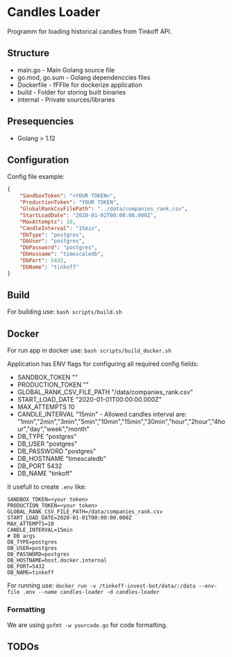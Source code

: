 # Candles Loader

Programm for loading historical candles from Tinkoff API.

## Structure

* main.go - Main Golang source file
* go.mod, go.sum - Golang dependenccies files
* Dockerfile - fFFIle for dockerize application
* build - Folder for storing built binaries
* internal - Private sources/libraries

## Presequencies

* Golang > 1.12

## Configuration

Config file example:

```json
{
    "SandboxToken": "<YOUR TOKEN>",
    "ProductionToken": "YOUR TOKEN",
    "GlobalRankCsvFilePath": "../data/companies_rank.csv",
    "StartLoadDate": "2020-01-02T00:00:00.000Z",
    "MaxAttempts": 10,
    "CandleInterval": "15min",
    "DbType": "postgres",
    "DbUser": "postgres",
    "DbPassword": "postgres",
    "DbHosname": "timescaledb",
    "DbPort": 5432,
    "DbName": "tinkoff"
}
```

## Build

For building use: `bash scripts/build.sh`

## Docker

For run app in docker use: `bash scripts/build_docker.sh`

Application has ENV flags for configuring all required config fields:

* SANDBOX_TOKEN ""
* PRODUCTION_TOKEN ""
* GLOBAL_RANK_CSV_FILE_PATH "/data/companies_rank.csv"
* START_LOAD_DATE "2020-01-01T00:00:00.000Z"
* MAX_ATTEMPTS 10
* CANDLE_INTERVAL "15min" - Allowed candles interval are: "1min","2min","3min","5min","10min","15min","30min","hour","2hour","4hour","day","week","month"
* DB_TYPE "postgres"
* DB_USER "postgres"
* DB_PASSWORD "postgres"
* DB_HOSTNAME "timescaledb"
* DB_PORT 5432
* DB_NAME "tinkoff"

It usefull to create `.env` like:

```env
SANDBOX_TOKEN=<your token>
PRODUCTION_TOKEN=<your token>
GLOBAL_RANK_CSV_FILE_PATH=/data/companies_rank.csv
START_LOAD_DATE=2020-01-01T00:00:00.000Z
MAX_ATTEMPTS=10
CANDLE_INTERVAL=15min
# DB args
DB_TYPE=postgres
DB_USER=postgres
DB_PASSWORD=postgres
DB_HOSTNAME=host.docker.internal
DB_PORT=5432
DB_NAME=tinkoff
```

For running use: `docker run -v /tinkoff-invest-bot/data/:/data --env-file .env --name candles-loader -d candles-loader`

### Formatting

We are using `gofmt -w yourcode.go` for code formatting.

## TODOs